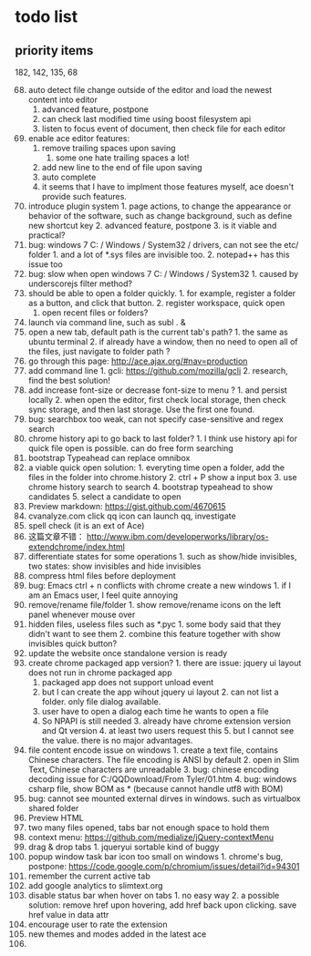 # todo list

## priority items

182, 142, 135, 68


68. auto detect file change outside of the editor and load the newest content into editor
    1. advanced feature, postpone
    2. can check last modified time using boost filesystem api
    3. listen to focus event of document, then check file for each editor
97. enable ace editor features:
    1. remove trailing spaces upon saving
        1. some one hate trailing spaces a lot!
    2. add new line to the end of file upon saving
    4. auto complete
    5. it seems that I have to implment those features myself, ace doesn't provide such features.
105. introduce plugin system
    1. page actions, to change the appearance or behavior of the software, such as change background, such as define new shortcut key 
    2. advanced feature, postpone
    3. is it viable and practical?
111. bug: windows 7 C: / Windows / System32 / drivers, can not see the etc/ folder
    1. and a lot of *.sys files are invisible too.
    2. notepad++ has this issue too
112. bug: slow when open windows 7 C: / Windows / System32
    1. caused by underscorejs filter method?
118. should be able to open a folder quickly.
    1. for example, register a folder as a button, and click that button.
    2. register workspace, quick open
        1. open recent files or folders?
125. launch via command line, such as subl . &
133. open a new tab, default path is the current tab's path?
    1. the same as ubuntu terminal
    2. if already have a window, then no need to open all of the files, just navigate to folder path ?
135. go through this page: http://ace.ajax.org/#nav=production
140. add command line
    1. gcli: https://github.com/mozilla/gcli
    2. research, find the best solution!
142. add increase font-size or decrease font-size to menu ?
    1. and persist locally
    2. when open the editor, first check local storage, then check sync storage, and then last storage. Use the first one found.
157. bug: searchbox too weak, can not specify case-sensitive and regex search
158. chrome history api to go back to last folder?
    1. I think use history api for quick file open is possible. can do free form searching
160. bootstrap Typeahead can replace omnibox
161. a viable quick open solution: 
    1. everyting time open a folder, add the files in the folder into chrome.history
    2. ctrl + P show a input box
    3. use chrome history search to search
    4. bootstrap typeahead to show candidates
    5. select a candidate to open
162. Preview markdown: https://gist.github.com/4670615
163. cvanalyze.com click qq icon can launch qq, investigate
166. spell check (it is an ext of Ace)
169. 这篇文章不错： http://www.ibm.com/developerworks/library/os-extendchrome/index.html
172. differentiate states for some operations
    1. such as show/hide invisibles, two states: show invisibles and hide invisibles
176. compress html files before deployment
177. bug: Emacs ctrl + n conflicts with chrome create a new windows
    1. if I am an Emacs user, I feel quite annoying
182. remove/rename file/folder
    1. show remove/rename icons on the left panel whenever mouse over
188. hidden files, useless files such as *.pyc
    1. some body said that they didn't want to see them
    2. combine this feature together with show invisibles quick button?
191. update the website once standalone version is ready
192. create chrome packaged app version?
    1. there are issue: jquery ui layout does not run in chrome packaged app
        1. packaged app does not support unload event
        2. but I can create the app wihout jquery ui layout
    2. can not list a folder. only file dialog available. 
        1. user have to open a dialog each time he wants to open a file
        2. So NPAPI is still needed
    3. already have chrome extension version and Qt version
    4. at least two users request this
    5. but I cannot see the value. there is no major advantages.
194. file content encode issue on windows
    1. create a text file, contains Chinese characters. The file encoding is ANSI by default
    2. open in Slim Text, Chinese characters are unreadable
    3. bug: chinese encoding decoding issue for C:/QQDownload/From Tyler/01.htm
    4. bug: windows csharp file, show BOM as * (because cannot handle utf8 with BOM)
200. bug: cannot see mounted external dirves in windows. such as virtualbox shared folder
202. Preview HTML
211. two many files opened, tabs bar not enough space to hold them
212. context menu: https://github.com/medialize/jQuery-contextMenu
214. drag & drop tabs
    1. jqueryui sortable kind of buggy
216. popup window task bar icon too small on windows
    1. chrome's bug, postpone: https://code.google.com/p/chromium/issues/detail?id=94301
218. remember the current active tab
220. add google analytics to slimtext.org
221. disable status bar when hover on tabs
    1. no easy way
    2. a possible solution: remove href upon hovering, add href back upon clicking. save href value in data attr
227. encourage user to rate the extension
229. new themes and modes added in the latest ace
230. 
